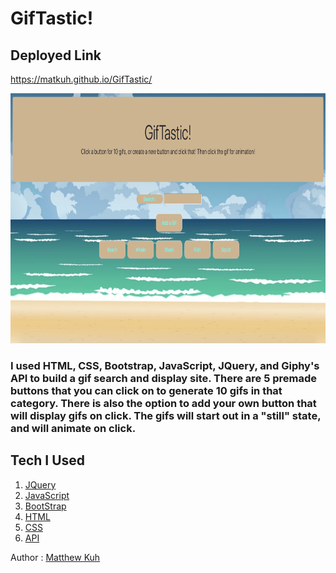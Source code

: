 # GifTastic!

## Deployed Link

https://matkuh.github.io/GifTastic/

<img src="assets/images/screenshot.png" width=600 height=400>

### I used HTML, CSS, Bootstrap, JavaScript, JQuery, and Giphy's API to build a gif search and display site.  There are 5 premade buttons that you can click on to generate 10 gifs in that category.  There is also the option to add your own button that will display gifs on click.  The gifs will start out in a "still" state, and will animate on click.

## Tech I Used

1. [JQuery](https://www.w3schools.com/jquery/jquery_intro.asp)
2. [JavaScript](https://www.w3schools.com/js/js_intro.asp)
3. [BootStrap](https://getbootstrap.com/docs/4.3/getting-started/introduction/) 
4. [HTML](https://www.w3schools.com/html/html_intro.asp)
5. [CSS](https://www.w3schools.com/html/html_css.asp)
6. [API](https://en.wikipedia.org/wiki/Application_programming_interface)

Author : [Matthew Kuh](https://github.com/matkuh)
